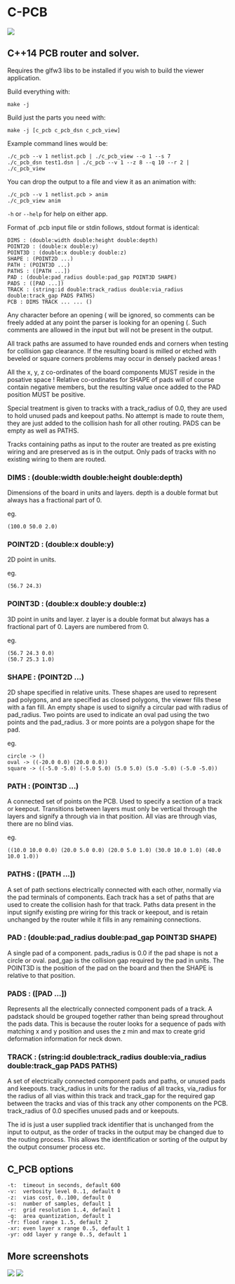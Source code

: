 # C-PCB

![](./test3.png)

## C++14 PCB router and solver.

Requires the glfw3 libs to be installed if you wish to build the viewer
application.

Build everything with:

```
make -j
```

Build just the parts you need with:

```
make -j [c_pcb c_pcb_dsn c_pcb_view]
```

Example command lines would be:

```
./c_pcb --v 1 netlist.pcb | ./c_pcb_view --o 1 --s 7
./c_pcb_dsn test1.dsn | ./c_pcb --v 1 --z 8 --q 10 --r 2 | ./c_pcb_view
```

You can drop the output to a file and view it as an animation with:

```
./c_pcb --v 1 netlist.pcb > anim
./c_pcb_view anim
```

`-h` or `--help` for help on either app.

Format of .pcb input file or stdin follows, stdout format is identical:

```
DIMS : (double:width double:height double:depth)
POINT2D : (double:x double:y)
POINT3D : (double:x double:y double:z)
SHAPE : (POINT2D ...)
PATH : (POINT3D ...)
PATHS : ([PATH ...])
PAD : (double:pad_radius double:pad_gap POINT3D SHAPE)
PADS : ([PAD ...])
TRACK : (string:id double:track_radius double:via_radius double:track_gap PADS PATHS)
PCB : DIMS TRACK ... ... ()
```

Any character before an opening ( will be ignored, so comments can be freely
added at any point the parser is looking for an opening (. Such comments are
allowed in the input but will not be present in the output.

All track paths are assumed to have rounded ends and corners when testing for
collision gap clearance. If the resulting board is milled or etched with
beveled or square corners problems may occur in densely packed areas !

All the x, y, z co-ordinates of the board components MUST reside in the
posative space ! Relative co-ordinates for SHAPE of pads will of course contain
negative members, but the resulting value once added to the PAD position MUST
be positive.

Special treatment is given to tracks with a track_radius of 0.0, they are used
to hold unused pads and keepout paths. No attempt is made to route them, they
are just added to the collision hash for all other routing. PADS can be empty
as well as PATHS.

Tracks containing paths as input to the router are treated as pre existing
wiring and are preserved as is in the output. Only pads of tracks with no
existing wiring to them are routed.

### DIMS : (double:width double:height double:depth)

Dimensions of the board in units and layers. depth is a double format but
always has a fractional part of 0.

eg.

```
(100.0 50.0 2.0)
```

### POINT2D : (double:x double:y)

2D point in units.

eg.

```
(56.7 24.3)
```

### POINT3D : (double:x double:y double:z)

3D point in units and layer. z layer is a double format but always has a
fractional part of 0. Layers are numbered from 0.

eg.

```
(56.7 24.3 0.0)
(50.7 25.3 1.0)
```

### SHAPE : (POINT2D ...)

2D shape specified in relative units. These shapes are used to represent pad
polygons, and are specified as closed polygons, the viewer fills these with a
fan fill. An empty shape is used to signify a circular pad with radius of
pad_radius. Two points are used to indicate an oval pad using the two points
and the pad_radius. 3 or more points are a polygon shape for the pad.

eg.

```
circle -> ()
oval -> ((-20.0 0.0) (20.0 0.0))
square -> ((-5.0 -5.0) (-5.0 5.0) (5.0 5.0) (5.0 -5.0) (-5.0 -5.0))
```

### PATH : (POINT3D ...)

A connected set of points on the PCB. Used to specify a section of a track or
keepout. Transitions between layers must only be vertical through the layers
and signify a through via in that position. All vias are through vias, there
are no blind vias.

eg.

```
((10.0 10.0 0.0) (20.0 5.0 0.0) (20.0 5.0 1.0) (30.0 10.0 1.0) (40.0 10.0 1.0))
```

### PATHS : ([PATH ...])

A set of path sections electrically connected with each other, normally via the
pad terminals of components. Each track has a set of paths that are used to
create the collision hash for that track. Paths data present in the input
signify existing pre wiring for this track or keepout, and is retain unchanged
by the router while it fills in any remaining connections.

### PAD : (double:pad_radius double:pad_gap POINT3D SHAPE)

A single pad of a component. pads_radius is 0.0 if the pad shape is not a
circle or oval. pad_gap is the collision gap required by the pad in units. The
POINT3D is the position of the pad on the board and then the SHAPE is relative
to that position.

### PADS : ([PAD ...])

Represents all the electrically connected component pads of a track. A padstack
should be grouped together rather than being spread throughout the pads data.
This is because the router looks for a sequence of pads with matching x and y
position and uses the z min and max to create grid deformation information for
neck down.

### TRACK : (string:id double:track_radius double:via_radius double:track_gap PADS PATHS)

A set of electrically connected component pads and paths, or unused pads and
keepouts. track_radius in units for the radius of all tracks, via_radius for
the radius of all vias within this track and track_gap for the required gap
between the tracks and vias of this track any other components on the PCB.
track_radius of 0.0 specifies unused pads and or keepouts.

The id is just a user supplied track identifier that is unchanged from the
input to output, as the order of tracks in the output may be changed due to the
routing process. This allows the identification or sorting of the output by the
output consumer process etc.

## C_PCB options

```
-t:  timeout in seconds, default 600
-v:  verbosity level 0..1, default 0
-z:  vias cost, 0..100, default 0
-s:  number of samples, default 1
-r:  grid resolution 1..4, default 1
-q:  area quantization, default 1
-fr: flood range 1..5, default 2
-xr: even layer x range 0..5, default 1
-yr: odd layer y range 0..5, default 1
```

## More screenshots
![](./test5.png)
![](./test1.png)
